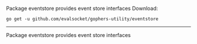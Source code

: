 Package eventstore provides event store interfaces
Download:
```shell
go get -u github.com/evalsocket/gophers-utility/eventstore
```

* * *
Package eventstore provides event store interfaces
